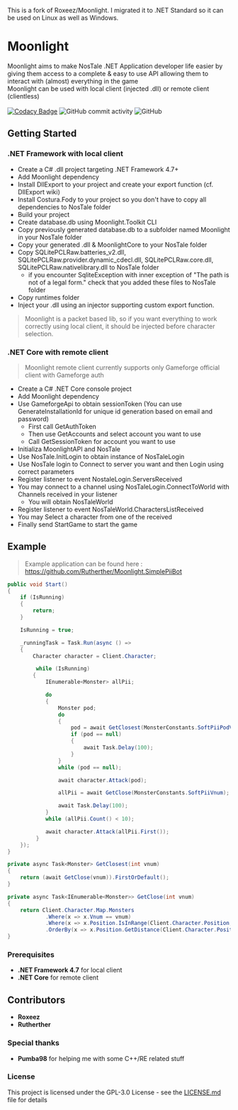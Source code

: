 This is a fork of Roxeez/Moonlight. I migrated it to .NET Standard so it can be used on Linux as well as Windows.

# Moonlight

Moonlight aims to make NosTale .NET Application developer life easier by giving them access to a complete & easy to use API allowing them to interact with (almost) everything in the game  
Moonlight can be used with local client (injected .dll) or remote client (clientless)
<br><br>
[![Codacy Badge](https://api.codacy.com/project/badge/Grade/ebcbcda4ea754a048ed1b1fd3e763080)](https://app.codacy.com/manual/Rutherther/Moonlight?utm_source=github.com&utm_medium=referral&utm_content=Rutherther/Moonlight&utm_campaign=Badge_Grade_Dashboard)
![GitHub commit activity](https://img.shields.io/github/commit-activity/m/Rutherther/Moonlight)
![GitHub](https://img.shields.io/github/license/Rutherther/Moonlight)

## Getting Started

### .NET Framework with local client

- Create a C# .dll project targeting .NET Framework 4.7+
- Add Moonlight dependency
- Install DllExport to your project and create your export function (cf. DllExport wiki)
- Install Costura.Fody to your project so you don't have to copy all dependencies to NosTale folder
- Build your project
- Create database.db using Moonlight.Toolkit CLI
- Copy previously generated database.db to a subfolder named Moonlight in your NosTale folder
- Copy your generated .dll & MoonlightCore to your NosTale folder
- Copy SQLitePCLRaw.batteries_v2.dll, SQLitePCLRaw.provider.dynamic_cdecl.dll, SQLitePCLRaw.core.dll, SQLitePCLRaw.nativelibrary.dll to NosTale folder
  - if you encounter SqliteException with inner exception of "The path is not of a legal form." check that you added these files to NosTale folder
- Copy runtimes folder
- Inject your .dll using an injector supporting custom export function.

> Moonlight is a packet based lib, so if you want everything to work correctly using local client, it should be injected before character selection.

### .NET Core with remote client

> Moonlight remote client currently supports only Gameforge official client with Gameforge auth

- Create a C# .NET Core console project
- Add Moonlight dependency
- Use GameforgeApi to obtain sessionToken (You can use GenerateInstallationId for unique id generation based on email and password)
  - First call GetAuthToken
  - Then use GetAccounts and select account you want to use
  - Call GetSessionToken for account you want to use
- Initializa MoonlightAPI and NosTale
- Use NosTale.InitLogin to obtain instance of NosTaleLogin
- Use NosTale login to Connect to server you want and then Login using correct parameters
- Register listener to event NostaleLogin.ServersReceived
- You may connect to a channel using NosTaleLogin.ConnectToWorld with Channels received in your listener
  - You will obtain NosTaleWorld
- Register listener to event NosTaleWorld.CharactersListReceived
- You may Select a character from one of the received
- Finally send StartGame to start the game

## Example
>Example application can be found here : https://github.com/Rutherther/Moonlight.SimplePiiBot
```csharp
public void Start()
{
    if (IsRunning)
    {
        return;
    }

    IsRunning = true;

    _runningTask = Task.Run(async () =>
    {
        Character character = Client.Character;

         while (IsRunning)
        {
            IEnumerable<Monster> allPii;

            do
            {
                Monster pod;
                do
                {
                    pod = await GetClosest(MonsterConstants.SoftPiiPodVnum);
                    if (pod == null)
                    {
                        await Task.Delay(100);
                    }
                }
                while (pod == null);

                await character.Attack(pod);

                allPii = await GetClose(MonsterConstants.SoftPiiVnum);

                await Task.Delay(100);
            }
            while (allPii.Count() < 10);

            await character.Attack(allPii.First());
         }
    });
}

private async Task<Monster> GetClosest(int vnum)
{
    return (await GetClose(vnum)).FirstOrDefault();
}

private async Task<IEnumerable<Monster>> GetClose(int vnum)
{
    return Client.Character.Map.Monsters
            .Where(x => x.Vnum == vnum)
            .Where(x => x.Position.IsInRange(Client.Character.Position, 10))
            .OrderBy(x => x.Position.GetDistance(Client.Character.Position));
}
```

### Prerequisites

- **.NET Framework 4.7** for local client
- **.NET Core** for remote client

## Contributors
* **Roxeez**
* **Rutherther**

### Special thanks

* **Pumba98** for helping me with some C++/RE related stuff

### License

This project is licensed under the GPL-3.0 License - see the [LICENSE.md](LICENSE.md) file for details
